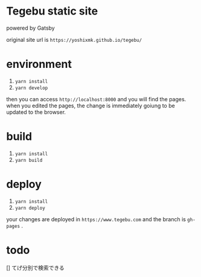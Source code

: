 # Tegebu static site

powered by Gatsby

original site url is `https://yoshixmk.github.io/tegebu/`

# environment

1. `yarn install`
1. `yarn develop`

then you can access `http://localhost:8000` and you will find the pages.  
when you edited the pages, the change is immediately goiung to be updated to the browser.

# build

1. `yarn install`
1. `yarn build`

# deploy

1. `yarn install`
1. `yarn deploy`

your changes are deployed in `https://www.tegebu.com` and the branch is `gh-pages` .

# todo

[] てげ分別で検索できる  